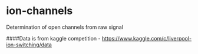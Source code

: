 # ion-channels
Determination of open channels from raw signal 

####Data is from kaggle competition - https://www.kaggle.com/c/liverpool-ion-switching/data
